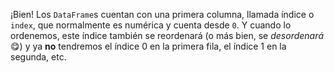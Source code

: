 ¡Bien! Los `DataFrame`s cuentan con una primera columna, llamada índice o `index`, que normalmente es numérica y cuenta desde `0`.  Y cuando lo ordenemos, este índice también se reordenará (o más bien, se _desordenará_ :yum:) y ya **no** tendremos el índice 0 en la primera fila, el índice 1 en la segunda, etc.   

